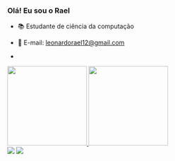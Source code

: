 ### Olá! Eu sou o Rael

- 📚 Estudante de ciência da computação 
- 📧 E-mail: leonardorael12@gmail.com


- <picture>
  <source
    srcset="https://github-readme-stats.vercel.app/api?username=anuraghazra&show_icons=true&theme=dark"
    media="(prefers-color-scheme: dark)"
  />
  <source
    srcset="https://github-readme-stats.vercel.app/api?username=Rael&show_icons=true"
    media="(prefers-color-scheme: light), (prefers-color-scheme: no-preference)"
<div>
<a href="https://github.com/Raelz1nn">
<img height="180em" src="https://github-readme-stats.vercel.app/api/top-langs/?username=Raelz1nn&layout=compact&langs_count=7&theme=dracula"/>
<img height="180em" src="https://github-readme-stats.vercel.app/api?username=Raelz1nn&show_icons=true&theme=dracula&include_all_commits=true&count_private=true"/>
</div>
<a href="https://www.linkedin.com/in/leonardo-rael-17b79b300/" target="_blank"><img src="https://img.shields.io/badge/-LinkedIn-%230077B5?style=for-the-badge&logo=linkedin&logoColor=white" target="_blank"></a>  <a href="https://instagram.com/raelz1nn" target="_blank"><img src="https://img.shields.io/badge/-Instagram-%23E4405F?style=for-the-badge&logo=instagram&logoColor=white" target="_blank"></a>
 </div> 
 
